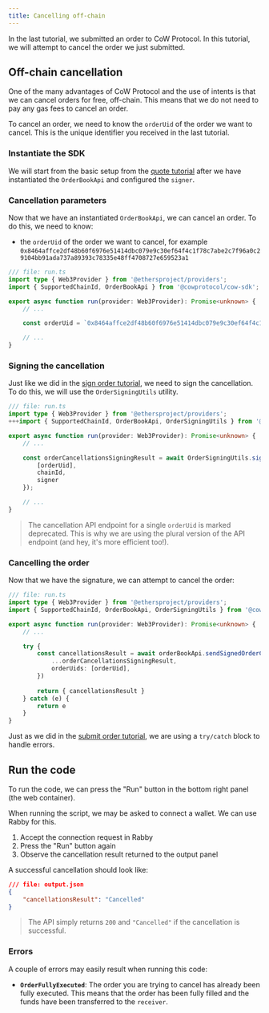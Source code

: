 ```yaml
---
title: Cancelling off-chain
---
```


In the last tutorial, we submitted an order to CoW Protocol. In this tutorial, we will attempt to cancel the order we just submitted.

## Off-chain cancellation

One of the many advantages of CoW Protocol and the use of intents is that we can cancel orders for free, off-chain. This means that we do not need to pay any gas fees to cancel an order.

To cancel an order, we need to know the `orderUid` of the order we want to cancel. This is the unique identifier you received in the last tutorial.

### Instantiate the SDK

We will start from the basic setup from the [quote tutorial](/tutorial/quote) after we have instantiated the `OrderBookApi` and configured the `signer`.

### Cancellation parameters

Now that we have an instantiated `OrderBookApi`, we can cancel an order. To do this, we need to know:

- the `orderUid` of the order we want to cancel, for example `0x8464affce2df48b60f6976e51414dbc079e9c30ef64f4c1f78c7abe2c7f96a0c29104bb91ada737a89393c78335e48ff4708727e659523a1`

```typescript
/// file: run.ts
import type { Web3Provider } from '@ethersproject/providers';
import { SupportedChainId, OrderBookApi } from '@cowprotocol/cow-sdk';

export async function run(provider: Web3Provider): Promise<unknown> {
    // ...

    const orderUid = `0x8464affce2df48b60f6976e51414dbc079e9c30ef64f4c1f78c7abe2c7f96a0c29104bb91ada737a89393c78335e48ff4708727e659523a1`

    // ...
}
```

### Signing the cancellation

Just like we did in the [sign order tutorial](/tutorial/sign-order), we need to sign the cancellation. To do this, we will use the `OrderSigningUtils` utility.

```typescript
/// file: run.ts
import type { Web3Provider } from '@ethersproject/providers';
+++import { SupportedChainId, OrderBookApi, OrderSigningUtils } from '@cowprotocol/cow-sdk';+++

export async function run(provider: Web3Provider): Promise<unknown> {
    // ...

    const orderCancellationsSigningResult = await OrderSigningUtils.signOrderCancellations({
        [orderUid],
        chainId,
        signer
    });

    // ...
}
```

> The cancellation API endpoint for a single `orderUid` is marked deprecated. This is why we are using the plural version of the API endpoint (and hey, it's more efficient too!).

### Cancelling the order

Now that we have the signature, we can attempt to cancel the order:

```typescript
/// file: run.ts
import type { Web3Provider } from '@ethersproject/providers';
import { SupportedChainId, OrderBookApi, OrderSigningUtils } from '@cowprotocol/cow-sdk';

export async function run(provider: Web3Provider): Promise<unknown> {
    // ...

    try {
        const cancellationsResult = await orderBookApi.sendSignedOrderCancellations({
            ...orderCancellationsSigningResult,
            orderUids: [orderUid],
        })
    
        return { cancellationsResult }
    } catch (e) {
        return e
    }
}
```

Just as we did in the [submit order tutorial](/tutorial/submit-order), we are using a `try/catch` block to handle errors.

## Run the code

To run the code, we can press the "Run" button in the bottom right panel (the web container).

When running the script, we may be asked to connect a wallet. We can use Rabby for this.

1. Accept the connection request in Rabby
2. Press the "Run" button again
3. Observe the cancellation result returned to the output panel

A successful cancellation should look like:

```json
/// file: output.json
{
    "cancellationsResult": "Cancelled"
}
```

> The API simply returns `200` and `"Cancelled"` if the cancellation is successful.

### Errors

A couple of errors may easily result when running this code:

- **`OrderFullyExecuted`**: The order you are trying to cancel has already been fully executed. This means that the order has been fully filled and the funds have been transferred to the `receiver`.
